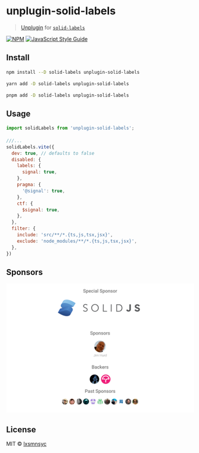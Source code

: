 # unplugin-solid-labels

> [Unplugin](https://github.com/unjs/unplugin) for [`solid-labels`](https://github.com/lxsmnsyc/solid-labels)

[![NPM](https://img.shields.io/npm/v/unplugin-solid-labels.svg)](https://www.npmjs.com/package/unplugin-solid-labels) [![JavaScript Style Guide](https://badgen.net/badge/code%20style/airbnb/ff5a5f?icon=airbnb)](https://github.com/airbnb/javascript)

## Install

```bash
npm install --D solid-labels unplugin-solid-labels
```

```bash
yarn add -D solid-labels unplugin-solid-labels
```

```bash
pnpm add -D solid-labels unplugin-solid-labels
```

## Usage

```js
import solidLabels from 'unplugin-solid-labels';

///...
solidLabels.vite({
  dev: true, // defaults to false
  disabled: {
    labels: {
      signal: true,
    },
    pragma: {
      '@signal': true,
    },
    ctf: {
      $signal: true,
    },
  },
  filter: {
    include: 'src/**/*.{ts,js,tsx,jsx}',
    exclude: 'node_modules/**/*.{ts,js,tsx,jsx}',
  },
})
```

## Sponsors

![Sponsors](https://github.com/lxsmnsyc/sponsors/blob/main/sponsors.svg?raw=true)

## License

MIT © [lxsmnsyc](https://github.com/lxsmnsyc)
